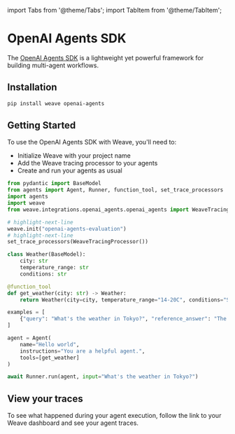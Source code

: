 import Tabs from '@theme/Tabs';
import TabItem from '@theme/TabItem';

# OpenAI Agents SDK

The [OpenAI Agents SDK](https://github.com/openai/openai-agents-python) is a lightweight yet powerful framework for building multi-agent workflows.

## Installation

```bash
pip install weave openai-agents
```

## Getting Started

To use the OpenAI Agents SDK with Weave, you'll need to:
- Initialize Weave with your project name
- Add the Weave tracing processor to your agents
- Create and run your agents as usual

```python
from pydantic import BaseModel
from agents import Agent, Runner, function_tool, set_trace_processors
import agents
import weave
from weave.integrations.openai_agents.openai_agents import WeaveTracingProcessor

# highlight-next-line
weave.init("openai-agents-evaluation")
# highlight-next-line
set_trace_processors(WeaveTracingProcessor())

class Weather(BaseModel):
    city: str
    temperature_range: str
    conditions: str

@function_tool
def get_weather(city: str) -> Weather:
    return Weather(city=city, temperature_range="14-20C", conditions="Sunny with wind.")

examples = [
    {"query": "What's the weather in Tokyo?", "reference_answer": "The weather in Tokyo is sunny with a temperature of 14-20C."}
]

agent = Agent(
    name="Hello world",
    instructions="You are a helpful agent.",
    tools=[get_weather]
)

await Runner.run(agent, input="What's the weather in Tokyo?")
```

## View your traces

To see what happened during your agent execution, follow the link to your Weave dashboard and see your agent traces. 